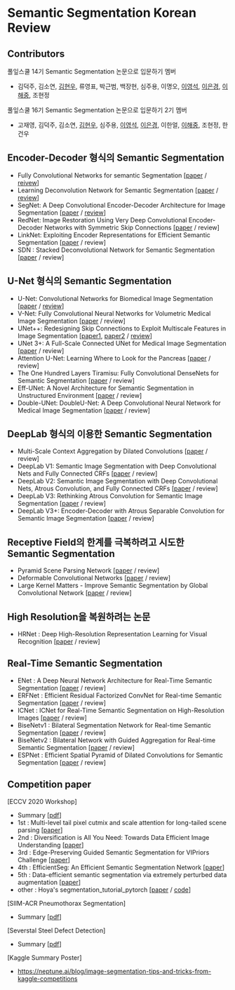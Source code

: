 # Semantic Segmentation Korean Review

## Contributors 

풀잎스쿨 14기 Semantic Segmentation 논문으로 입문하기 멤버

- 김덕주, 김소연, [김현우](https://github.com/choco9966), 류영표, 박근범, 백장현, 심주용, 이명오, [이영석](https://github.com/younnggsuk), [이은경](https://github.com/stat-eklee), [이해중](https://github.com/DeepHaeJoong), 조현정

풀잎스쿨 16기 Semantic Segmentation 논문으로 입문하기 2기 멤버

- 고재영, 김덕주, 김소연, [김현우](https://github.com/choco9966), 심주용, [이영석](https://github.com/younnggsuk), [이은경](https://github.com/stat-eklee), 이한얼, [이해중](https://github.com/DeepHaeJoong), 조현정, 한건우 

## Encoder-Decoder 형식의 Semantic Segmentation

- Fully Convolutional Networks for semantic Segmentation [[paper](https://www.cv-foundation.org/openaccess/content_cvpr_2015/papers/Long_Fully_Convolutional_Networks_2015_CVPR_paper.pdf) / [reivew](https://github.com/choco9966/Semantic-Segmentation-Review/tree/main/001.%20Fully%20Convolutional%20Network)]
- Learning Deconvolution Network for Semantic Segmentation [[paper](https://www.cv-foundation.org/openaccess/content_iccv_2015/papers/Noh_Learning_Deconvolution_Network_ICCV_2015_paper.pdf) / [review](https://github.com/choco9966/Semantic-Segmentation-Review/tree/main/Learning%20Deconvolution%20Network%20for%20Semantic%20Segmentation%20(DeconvNet)%20Review)]
- SegNet: A Deep Convolutional Encoder-Decoder Architecture for Image Segmentation [[paper](https://arxiv.org/pdf/1511.00561.pdf) / [review](https://github.com/choco9966/Semantic-Segmentation-Review/tree/main/A%20Deep%20Convolutional%20Encoder-Decoder%20Architecture%20for%20Image%20Segmentation%20(SegNet)%20Review)]
- RedNet: Image Restoration Using Very Deep Convolutional Encoder-Decoder Networks with Symmetric Skip Connections [[paper](https://arxiv.org/abs/1603.09056) / review]
- LinkNet: Exploiting Encoder Representations for Efficient Semantic Segmentation [[paper](https://arxiv.org/abs/1707.03718) / review] 
- SDN : Stacked Deconvolutional Network for Semantic Segmentation [[paper](https://arxiv.org/abs/1708.04943) / review]

## U-Net 형식의 Semantic Segmentation 

- U-Net: Convolutional Networks for Biomedical Image Segmentation [[paper](https://arxiv.org/abs/1505.04597) / [review](https://github.com/choco9966/Semantic-Segmentation-Review/tree/main/Convolutional%20Networks%20for%20Biomedical%20Image%20Segmentation%20(U-Net)%20Review)]
- V-Net: Fully Convolutional Neural Networks for Volumetric Medical Image Segmentation [[paper](https://arxiv.org/abs/1606.04797) / review]
- UNet++: Redesigning Skip Connections to Exploit Multiscale Features in Image Segmentation [[paper1](https://arxiv.org/pdf/1912.05074), [paper2](https://arxiv.org/abs/1807.10165) / [review](https://github.com/choco9966/Semantic-Segmentation-Review/tree/main/Redesigning%20Skip%20Connections%20to%20Exploit%20(UNet%2B%2B))]
- UNet 3+: A Full-Scale Connected UNet for Medical Image Segmentation [[paper](https://arxiv.org/abs/2004.08790) / review]
- Attention U-Net: Learning Where to Look for the Pancreas [[paper](https://arxiv.org/abs/1804.03999) / review]
- The One Hundred Layers Tiramisu: Fully Convolutional DenseNets for Semantic Segmentation [[paper](https://arxiv.org/abs/1611.09326) / review]
- Eff-UNet: A Novel Architecture for Semantic Segmentation in Unstructured Environment [[paper](https://openaccess.thecvf.com/content_CVPRW_2020/papers/w22/Baheti_Eff-UNet_A_Novel_Architecture_for_Semantic_Segmentation_in_Unstructured_Environment_CVPRW_2020_paper.pdf) / review]
- Double-UNet: DoubleU-Net: A Deep Convolutional Neural Network for Medical Image Segmentation [[paper](https://arxiv.org/abs/2006.04868) / review]

## DeepLab 형식의 이용한 Semantic Segmentation

- Multi-Scale Context Aggregation by Dilated Convolutions [[paper](https://arxiv.org/abs/1511.07122) / review]
- DeepLab V1: Semantic Image Segmentation with Deep Convolutional Nets and Fully Connected CRFs [[paper](https://arxiv.org/pdf/1412.7062.pdf) / review]
- DeepLab V2: Semantic Image Segmentation with Deep Convolutional Nets, Atrous Convolution, and Fully Connected CRFs [[paper](https://arxiv.org/abs/1606.00915) / review]
- DeepLab V3: Rethinking Atrous Convolution for Semantic Image Segmentation [[paper](https://arxiv.org/abs/1706.05587) / review]
- DeepLab V3+: Encoder-Decoder with Atrous Separable Convolution for Semantic Image Segmentation [[paper](https://arxiv.org/abs/1802.02611) / review]

## Receptive Field의 한계를 극복하려고 시도한 Semantic Segmentation 

- Pyramid Scene Parsing Network [[paper](https://arxiv.org/abs/1612.01105) / review]
- Deformable Convolutional Networks [[paper](https://arxiv.org/abs/1703.06211) / review]
- Large Kernel Matters - Improve Semantic Segmentation by Global Convolutional Network [[paper](https://arxiv.org/abs/1703.02719) / review]

## High Resolution을 복원하려는 논문

- HRNet : Deep High-Resolution Representation Learning for Visual Recognition [[paper](https://arxiv.org/abs/1908.07919) / review]



## Real-Time Semantic Segmentation

- ENet : A Deep Neural Network Architecture for Real-Time Semantic Segmentation [[paper](https://arxiv.org/abs/1606.02147) / review]
- ERFNet : Efficient Residual Factorized ConvNet for Real-time Semantic Segmentation [[paper](http://www.robesafe.es/personal/eduardo.romera/pdfs/Romera17tits.pdf) / review]
- ICNet : ICNet for Real-Time Semantic Segmentation on High-Resolution Images [[paper](https://arxiv.org/pdf/1704.08545.pdf) / review]
- BiseNetv1 : Bilateral Segmentation Network for Real-time Semantic Segmentation [[paper](https://arxiv.org/abs/1808.00897) / review]
- BiseNetv2 : Bilateral Network with Guided Aggregation for Real-time Semantic Segmentation [[paper](https://arxiv.org/pdf/2004.02147.pdf) / review]
- ESPNet : Efficient Spatial Pyramid of Dilated Convolutions for Semantic Segmentation [[paper](https://arxiv.org/abs/1803.06815) / review]

## Competition paper

[ECCV 2020 Workshop]
- Summary [[pdf](https://github.com/choco9966/Semantic-Segmentation-Review/blob/main/Competition%20Paper/ECCV%202020%20Workshop/ECCV%202020%20Workshop.pdf)]
- 1st : Multi-level tail pixel cutmix and scale attention for long-tailed scene parsing [[paper](https://openreview.net/forum?id=GHaQlkoNM-p)]
- 2nd : Diversification is All You Need: Towards Data Efficient Image Understanding [[paper](https://openreview.net/forum?id=UPbbSsBzfEW)]
- 3rd : Edge-Preserving Guided Semantic Segmentation for VIPriors Challenge [[paper](https://vipriors.github.io/assets/downloads/Edge_Preserving_Guided_Semantic_Segmentation.pdf)]
- 4th : EfficientSeg: An Efficient Semantic Segmentation Network [[paper](https://openreview.net/forum?id=s-OSwnzXvEi)]
- 5th : Data-efficient semantic segmentation via extremely perturbed data augmentation [[paper](https://vipriors.github.io/assets/downloads/Data-efficient_semantic_segmentation_via_extremely_perturbed_data_augmentation.pdf)]
- other : Hoya's segmentation_tutorial_pytorch [[paper](https://hoya012.github.io/blog/segmentation_tutorial_pytorch/) / [code](https://github.com/hoya012/semantic-segmentation-tutorial-pytorch)]

[SIIM-ACR Pneumothorax Segmentation]
- Summary [[pdf](https://github.com/choco9966/Semantic-Segmentation-Review/tree/main/Competition%20Paper/SIIM-ACR%20Pneumothorax%20Segmentation)]

[Severstal Steel Defect Detection]
- Summary [[pdf](https://github.com/choco9966/Semantic-Segmentation-Review/tree/main/Competition%20Paper/Severstal%20Steel%20Defect%20Detection)]

[Kaggle Summary Poster] 
- https://neptune.ai/blog/image-segmentation-tips-and-tricks-from-kaggle-competitions
